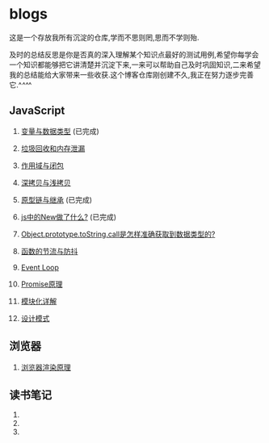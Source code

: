# blogs
这是一个存放我所有沉淀的仓库,学而不思则罔,思而不学则殆.

及时的总结反思是你是否真的深入理解某个知识点最好的测试用例,希望你每学会一个知识都能够把它讲清楚并沉淀下来,一来可以帮助自己及时巩固知识,二来希望我的总结能给大家带来一些收获.这个博客仓库刚创建不久,我正在努力逐步完善它.^_^^_^

## JavaScript

1. [变量与数据类型](https://github.com/muzishuiji/blogs/blob/master/JavaScript/variable.md) (已完成)

2. [垃圾回收和内存泄漏]()

3. [作用域与闭包]()

5. [深拷贝与浅拷贝]()

6. [原型链与继承](https://github.com/muzishuiji/blogs/blob/master/JavaScript/prototype.md) (已完成)

7. [js中的New做了什么?](https://github.com/muzishuiji/blogs/blob/master/JavaScript/new.md) (已完成)

8. [Object.prototype.toString.call是怎样准确获取到数据类型的?]()

9. [函数的节流与防抖]()

10. [Event Loop]()

11. [Promise原理]()

12. [模块化详解]()

13. [设计模式]()


## 浏览器

1. [浏览器渲染原理]()


## 读书笔记

1. [JavaScript设计模式与开发实践读书笔记]: https://github.com/muzishuiji/javascript-books-reading-notes/tree/master/javasc%E8%AE%BE%E8%AE%A1%E6%A8%A1%E5%BC%8F%E4%B8%8E%E5%BC%80%E5%8F%91%E5%AE%9E%E8%B7%B5

2. [JavaScript高级程序设计读书笔记]: https://github.com/muzishuiji/javascript-books-reading-notes/tree/master/JavaScript%E9%AB%98%E7%BA%A7%E7%A8%8B%E5%BA%8F%E8%AE%BE%E8%AE%A1

3. [你不知道的JavaScript(上卷)读书笔记]: https://github.com/muzishuiji/javascript-books-reading-notes/tree/master/%E4%BD%A0%E4%B8%8D%E7%9F%A5%E9%81%93%E7%9A%84JavaScript(%E4%B8%8A%E5%8D%B7)
